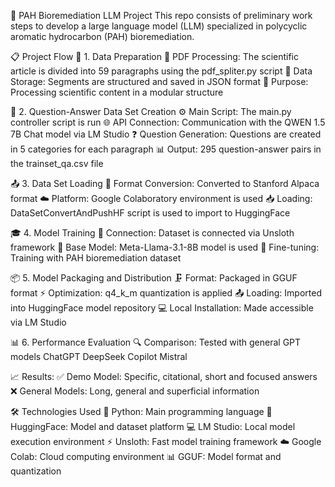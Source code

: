 🧬 PAH Bioremediation LLM Project
This repo consists of preliminary work steps to develop a large language model (LLM) specialized in polycyclic aromatic hydrocarbon (PAH) bioremediation.

📋 Project Flow
🔄 1. Data Preparation
📄 PDF Processing: The scientific article is divided into 59 paragraphs using the pdf_spliter.py script
💾 Data Storage: Segments are structured and saved in JSON format
🎯 Purpose: Processing scientific content in a modular structure

🤖 2. Question-Answer Data Set Creation
⚙️ Main Script: The main.py controller script is run
🌐 API Connection: Communication with the QWEN 1.5 7B Chat model via LM Studio
❓ Question Generation: Questions are created in 5 categories for each paragraph
📊 Output: 295 question-answer pairs in the trainset_qa.csv file

📤 3. Data Set Loading
🔄 Format Conversion: Converted to Stanford Alpaca format
☁️ Platform: Google Colaboratory environment is used
📥 Loading: DataSetConvertAndPushHF script is used to import to HuggingFace

🎓 4. Model Training
🔗 Connection: Dataset is connected via Unsloth framework
🤖 Base Model: Meta-Llama-3.1-8B model is used
🎯 Fine-tuning: Training with PAH bioremediation dataset

📦 5. Model Packaging and Distribution
🗜️ Format: Packaged in GGUF format
⚡ Optimization: q4_k_m quantization is applied
📤 Loading: Imported into HuggingFace model repository
💻 Local Installation: Made accessible via LM Studio

📊 6. Performance Evaluation
🔍 Comparison: Tested with general GPT models
ChatGPT 
DeepSeek 
Copilot 
Mistral 

📈 Results:
✅ Demo Model: Specific, citational, short and focused answers
❌ General Models: Long, general and superficial information

🛠️ Technologies Used
🐍 Python: Main programming language
🤗 HuggingFace: Model and dataset platform
💻 LM Studio: Local model execution environment
⚡ Unsloth: Fast model training framework
☁️ Google Colab: Cloud computing environment
📊 GGUF: Model format and quantization

